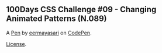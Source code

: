 100Days CSS Challenge #09 - Changing Animated Patterns (N.089)
--------------------------------------------------------------


A [Pen](https://codepen.io/eermayasari/pen/JwJXbM) by [eermayasari](https://codepen.io/eermayasari) on [CodePen](https://codepen.io).

[License](https://codepen.io/eermayasari/pen/JwJXbM/license).